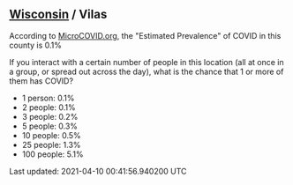 
## [Wisconsin](/united-states/wisconsin) / Vilas

According to [MicroCOVID.org](http://microcovid.org),
the "Estimated Prevalence" of COVID in this county is 0.1%

If you interact with a certain number of people in this location
(all at once in a group, or spread out across the day), what is the chance that
1 or more of them has COVID?

- 1 person: 0.1%
- 2 people: 0.1%
- 3 people: 0.2%
- 5 people: 0.3%
- 10 people: 0.5%
- 25 people: 1.3%
- 100 people: 5.1%

Last updated: 2021-04-10 00:41:56.940200 UTC
